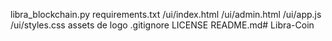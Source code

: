 libra_blockchain.py
requirements.txt
/ui/index.html
/ui/admin.html
/ui/app.js
/ui/styles.css
assets de logo
.gitignore
LICENSE
README.md# Libra-Coin
